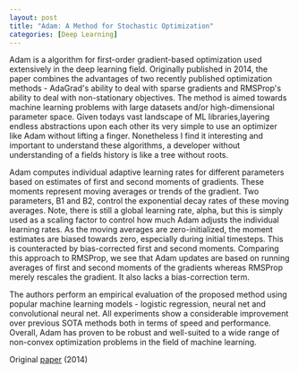 ```yaml
---
layout: post
title: "Adam: A Method for Stochastic Optimization"
categories: [Deep Learning]
---
```

Adam is a algorithm for first-order gradient-based optimization used extensively in the deep learning field. Originally published in 2014, the paper combines the advantages of two recently published optimization methods - AdaGrad's ability to deal with sparse gradients and RMSProp's ability to deal with non-stationary objectives. The method is aimed towards machine learning problems with large datasets and/or high-dimensional parameter space. Given todays vast landscape of ML libraries,layering endless abstractions upon each other its very simple to use an optimizer like Adam without lifting a finger. Nonetheless I find it interesting and important to understand these algorithms, a developer without understanding of a fields history is like a tree without roots. 

Adam computes individual adaptive learning rates for different parameters based on estimates of first and second moments of gradients. These moments represent moving averages or trends of the gradient. Two parameters, B1 and B2, control the exponential decay rates of these moving averages. Note, there is still a global learning rate, alpha, but this is simply used as a scaling factor to control how much Adam adjusts the individual learning rates. As the moving averages are zero-initialized, the moment estimates are biased towards zero, especially during initial timesteps. This is counteracted by bias-corrected first and second moments. Comparing this approach to RMSProp, we see that Adam updates are based on running averages of first and second moments of the gradients whereas RMSProp merely rescales the gradient. It also lacks a bias-correction term.

The authors perform an empirical evaluation of the proposed method using popular machine learning models - logistic regression, neural net and convolutional neural net. All experiments show a considerable improvement over previous SOTA methods both in terms of speed and performance. Overall, Adam has proven to be robust and well-suited to a wide range of non-convex optimization problems in the field of machine learning.


Original [paper](https://arxiv.org/pdf/1412.6980.pdf) (2014)
